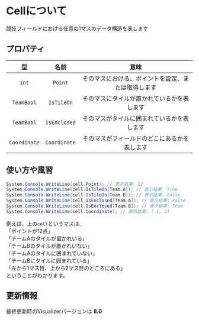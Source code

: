 # Cellについて

競技フィールドにおける任意の1マスのデータ構造を表します

## プロパティ

|型|名前|意味|
|:-:|:-:|:-:|
|`int`|`Point`|そのマスにおける、ポイントを設定、または取得します|
|`TeamBool`|`IsTileOn`|そのマスにタイルが置かれているかを表します|
|`TeamBool`|`IsEnclosed`|そのマスがタイルに囲まれているかを表します|
|`Coordinate`|`Coordinate`|そのマスがフィールドのどこにあるかを表します|

## 使い方や風習

```cs
System.Console.WriteLine(cell.Point); // 表示結果: 12
System.Console.WriteLine(cell.IsTileOn[Team.A]); // 表示結果: True
System.Console.WriteLine(cell.IsTileOn[Team.B]); // 表示結果: False
System.Console.WriteLine(cell.IsEnclosed[Team.A]); // 表示結果: False
System.Console.WriteLine(cell.IsEnclosed[Team.B]); // 表示結果: True
System.Console.WriteLine(cell.Coordinate); // 表示結果: ( 1, 2)
```

例えば、上の`cell`というマスは、  
「ポイントが12点」  
「チームAのタイルが置かれいる」  
「チームBのタイルが置かれいない」  
「チームAのタイルに囲まれていない」  
「チームBにタイルに囲まれている」  
「左から1マス目、上から2マス目のところにある」  
ということがわかります。

## 更新情報

最終更新時のVisualizerバージョンは **8.0**
